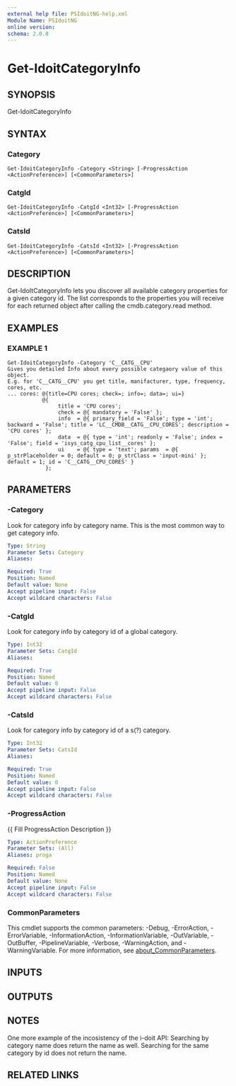 ```yaml
---
external help file: PSIdoitNG-help.xml
Module Name: PSIdoitNG
online version:
schema: 2.0.0
---
```


# Get-IdoitCategoryInfo

## SYNOPSIS
Get-IdoitCategoryInfo

## SYNTAX

### Category
```
Get-IdoitCategoryInfo -Category <String> [-ProgressAction <ActionPreference>] [<CommonParameters>]
```

### CatgId
```
Get-IdoitCategoryInfo -CatgId <Int32> [-ProgressAction <ActionPreference>] [<CommonParameters>]
```

### CatsId
```
Get-IdoitCategoryInfo -CatsId <Int32> [-ProgressAction <ActionPreference>] [<CommonParameters>]
```

## DESCRIPTION
Get-IdoItCategoryInfo lets you discover all available category properties for a given category id.
The list corresponds to the properties you will receive for each returned object after calling the cmdb.category.read method.

## EXAMPLES

### EXAMPLE 1
```
Get-IdoitCategoryInfo -Category 'C__CATG__CPU'
Gives you detailed Info about every possible categaory value of this object.
E.g. for 'C__CATG__CPU' you get title, manifacturer, type, frequency, cores, etc.
... cores: @{title=CPU cores; check=; info=; data=; ui=}
           @{
                title = 'CPU cores';
                check = @{ mandatory = 'False' };
                info  = @{ primary_field = 'False'; type = 'int'; backward = 'False'; title = 'LC__CMDB__CATG__CPU_CORES'; description = 'CPU cores' };
                data  = @{ type = 'int'; readonly = 'False'; index = 'False'; field = 'isys_catg_cpu_list__cores' };
                ui    = @{ type = 'text'; params  = @{ p_strPlaceholder = 0; default = 0; p_strClass = 'input-mini' }; default = 1; id = 'C__CATG__CPU_CORES' }
            };
```

## PARAMETERS

### -Category
Look for category info by category name.
This is the most common way to get category info.

```yaml
Type: String
Parameter Sets: Category
Aliases:

Required: True
Position: Named
Default value: None
Accept pipeline input: False
Accept wildcard characters: False
```

### -CatgId
Look for category info by category id of a global category.

```yaml
Type: Int32
Parameter Sets: CatgId
Aliases:

Required: True
Position: Named
Default value: 0
Accept pipeline input: False
Accept wildcard characters: False
```

### -CatsId
Look for category info by category id of a s(?) category.

```yaml
Type: Int32
Parameter Sets: CatsId
Aliases:

Required: True
Position: Named
Default value: 0
Accept pipeline input: False
Accept wildcard characters: False
```

### -ProgressAction
{{ Fill ProgressAction Description }}

```yaml
Type: ActionPreference
Parameter Sets: (All)
Aliases: proga

Required: False
Position: Named
Default value: None
Accept pipeline input: False
Accept wildcard characters: False
```

### CommonParameters
This cmdlet supports the common parameters: -Debug, -ErrorAction, -ErrorVariable, -InformationAction, -InformationVariable, -OutVariable, -OutBuffer, -PipelineVariable, -Verbose, -WarningAction, and -WarningVariable. For more information, see [about_CommonParameters](http://go.microsoft.com/fwlink/?LinkID=113216).

## INPUTS

## OUTPUTS

## NOTES
One more example of the incosistency of the i-doit API:
Searching by category name does return the name as well.
Searching for the same category by id does not return the name.

## RELATED LINKS
